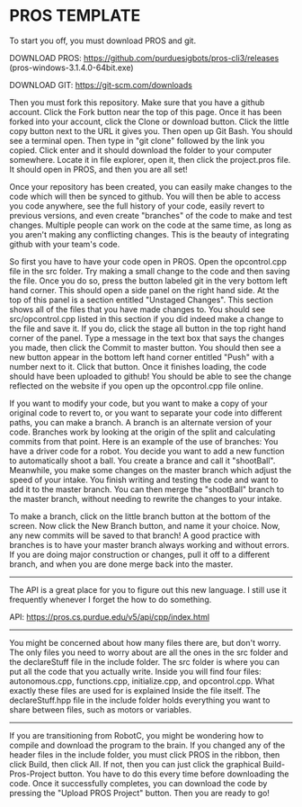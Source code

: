 # PROS TEMPLATE

To start you off, you must download PROS and git.

DOWNLOAD PROS: https://github.com/purduesigbots/pros-cli3/releases (pros-windows-3.1.4.0-64bit.exe)

DOWNLOAD GIT: https://git-scm.com/downloads

Then you must fork this repository. Make sure that you have a github account. Click the Fork button near the top of this page. Once it has been forked into your account, click the Clone or download button. Click the little copy button next to the URL it gives you. Then open up Git Bash. You should see a terminal open. Then type in "git clone" followed by the link you copied. Click enter and it should download the folder to your computer somewhere. Locate it in file explorer, open it, then click the project.pros file. It should open in PROS, and then you are all set!

Once your repository has been created, you can easily make changes to the code which will then be synced to github. You will then be able to access you code anywhere, see the full history of your code, easily revert to previous versions, and even create "branches" of the code to make and test changes. Multiple people can work on the code at the same time, as long as you aren't making any conflicting changes. This is the beauty of integrating github with your team's code.

So first you have to have your code open in PROS. Open the opcontrol.cpp file in the src folder. Try making a small change to the code and then saving the file. Once you do so, press the button labeled git in the very bottom left hand corner. This should open a side panel on the right hand side. At the top of this panel is a section entitled "Unstaged Changes". This section shows all of the files that you have made changes to. You should see src/opcontrol.cpp listed in this section if you did indeed make a change to the file and save it. If you do, click the stage all button in the top right hand corner of the panel. Type a message in the text box that says the changes you made, then click the Commit to master button. You should then see a new button appear in the bottom left hand corner entitled "Push" with a number next to it. Click that button. Once it finishes loading, the code should have been uploaded to github! You should be able to see the change reflected on the website if you open up the opcontrol.cpp file online.

If you want to modify your code, but you want to make a copy of your original code to revert to, or you want to separate your code into different paths, you can make a branch. A branch is an alternate version of your code. Branches work by looking at the origin of the split and calculating commits from that point. Here is an example of the use of branches: You have a driver code for a robot. You decide you want to add a new function to automatically shoot a ball. You create a brance and call it "shootBall". Meanwhile, you make some changes on the master branch which adjust the speed of your intake. You finish writing and testing the code and want to add it to the master branch. You can then merge the "shootBall" branch to the master branch, without needing to rewrite the changes to your intake.

To make a branch, click on the little branch button at the bottom of the screen. Now click the New Branch button, and name it your choice. Now, any new commits will be saved to that branch! A good practice with branches is to have your master branch always working and without errors. If you are doing major construction or changes, pull it off to a different branch, and when you are done merge back into the master.

-----------------------------------------------------------------------------------------------------

The API is a great place for you to figure out this new language. I still use it frequently whenever
I forget the how to do something.

API: https://pros.cs.purdue.edu/v5/api/cpp/index.html

------------------------------------------------------------------------------------------------------

You might be concerned about how many files there are, but don't worry. The only files you need to worry
about are all the ones in the src folder and the declareStuff file in the include folder. The src folder
is where you can put all the code that you actually write. Inside you will find four files: autonomous.cpp,
functions.cpp, initialize.cpp, and opcontrol.cpp. What exactly these files are used for is explained Inside
the file itself. The declareStuff.hpp file in the include folder holds everything you want to share between
files, such as motors or variables.

-------------------------------------------------------------------------------------------------------

If you are transitioning from RobotC, you might be wondering how to compile and download the program to the
brain. If you changed any of the header files in the include folder, you must click PROS in the ribbon, then
click Build, then click All. If not, then you can just click the graphical Build-Pros-Project button. You have
to do this every time before downloading the code. Once it successfully completes, you can download the code
by pressing the "Upload PROS Project" button. Then you are ready to go!

